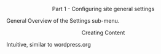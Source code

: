 <p align="center">Part 1 - Configuring site general settings</p>
General Overview of the Settings sub-menu.
<p align="center">Creating Content</p>
Intuitive, similar to wordpress.org
